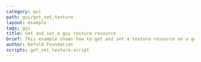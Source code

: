 ```yaml
---
category: gui
path: gui/get_set_texture
layout: example
tags: gui
title: Get and set a gui texture resource
brief: This example shows how to get and set a texture resource on a gui component.
author: Defold Foundation
scripts: get_set_texture.script
---
```



